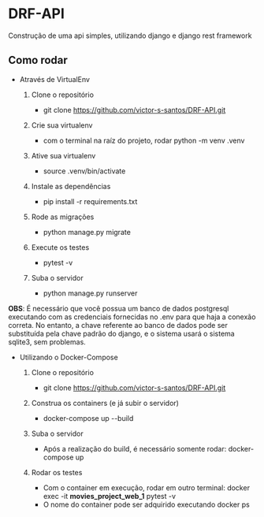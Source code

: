# DRF-API
Construção de uma api simples, utilizando django e django rest framework

## Como rodar

* Através de VirtualEnv
    1. Clone o repositório
        - git clone https://github.com/victor-s-santos/DRF-API.git

    2. Crie sua virtualenv
        - com o terminal na raíz do projeto, rodar python -m venv .venv

    3. Ative sua virtualenv
        - source .venv/bin/activate

    4. Instale as dependências
        - pip install -r requirements.txt

    5. Rode as migrações
        - python manage.py migrate

    6. Execute os testes
        - pytest -v

    7. Suba o servidor
        - python manage.py runserver

__OBS__: É necessário que você possua um banco de dados postgresql executando com as credenciais fornecidas no .env para que haja a conexão correta. No entanto, a chave referente ao banco de dados pode ser substituída pela chave padrão do django, e o sistema usará o sistema sqlite3, sem problemas.


* Utilizando o Docker-Compose
    1. Clone o repositório
        - git clone https://github.com/victor-s-santos/DRF-API.git
    
    2. Construa os containers (e já subir o servidor)
        - docker-compose up --build

    3. Suba o servidor
        - Após a realização do build, é necessário somente rodar: docker-compose up
    
    4. Rodar os testes
        - Com o container em execução, rodar em outro terminal:
            docker exec -it __movies_project_web_1__ pytest -v
        - O nome do container pode ser adquirido executando docker ps